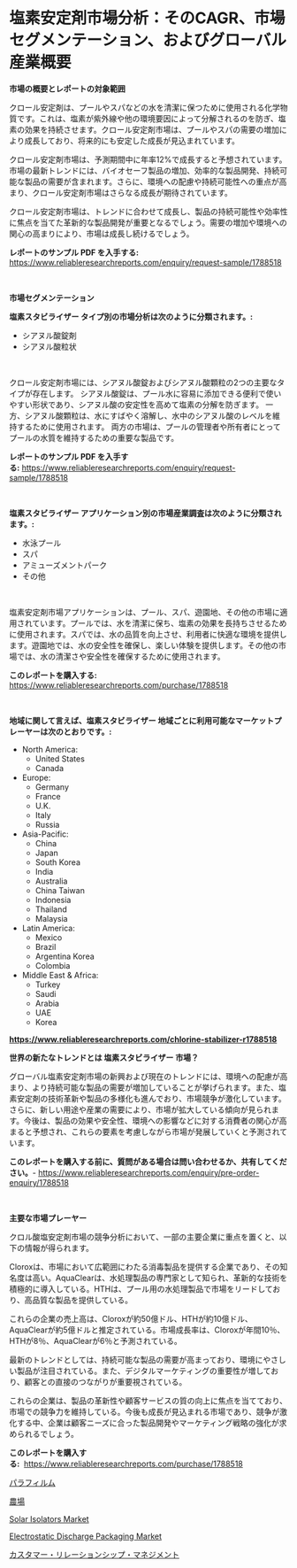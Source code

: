 <p><h1>塩素安定剤市場分析：そのCAGR、市場セグメンテーション、およびグローバル産業概要</h1></p><p><strong>市場の概要とレポートの対象範囲</strong></p>
<p><p>クロール安定剤は、プールやスパなどの水を清潔に保つために使用される化学物質です。これは、塩素が紫外線や他の環境要因によって分解されるのを防ぎ、塩素の効果を持続させます。クロール安定剤市場は、プールやスパの需要の増加により成長しており、将来的にも安定した成長が見込まれています。</p><p>クロール安定剤市場は、予測期間中に年率12%で成長すると予想されています。市場の最新トレンドには、バイオセーフ製品の増加、効率的な製品開発、持続可能な製品の需要が含まれます。さらに、環境への配慮や持続可能性への重点が高まり、クロール安定剤市場はさらなる成長が期待されています。</p><p>クロール安定剤市場は、トレンドに合わせて成長し、製品の持続可能性や効率性に焦点を当てた革新的な製品開発が重要となるでしょう。需要の増加や環境への関心の高まりにより、市場は成長し続けるでしょう。</p></p>
<p><strong>レポートのサンプル PDF を入手する:</strong> <a href="https://www.reliableresearchreports.com/enquiry/request-sample/1788518">https://www.reliableresearchreports.com/enquiry/request-sample/1788518</a></p>
<p>&nbsp;</p>
<p><strong>市場セグメンテーション</strong></p>
<p><strong>塩素スタビライザー タイプ別の市場分析は次のように分類されます。:</strong></p>
<p><ul><li>シアヌル酸錠剤</li><li>シアヌル酸粒状</li></ul></p>
<p>&nbsp;</p>
<p><p>クロール安定剤市場には、シアヌル酸錠およびシアヌル酸顆粒の2つの主要なタイプが存在します。 シアヌル酸錠は、プール水に容易に添加できる便利で使いやすい形状であり、シアヌル酸の安定性を高めて塩素の分解を防ぎます。 一方、シアヌル酸顆粒は、水にすばやく溶解し、水中のシアヌル酸のレベルを維持するために使用されます。 両方の市場は、プールの管理者や所有者にとってプールの水質を維持するための重要な製品です。</p></p>
<p><strong>レポートのサンプル PDF を入手する:</strong>&nbsp;<a href="https://www.reliableresearchreports.com/enquiry/request-sample/1788518">https://www.reliableresearchreports.com/enquiry/request-sample/1788518</a></p>
<p>&nbsp;</p>
<p><strong> 塩素スタビライザー アプリケーション別の市場産業調査は次のように分類されます。:</strong></p>
<p><ul><li>水泳プール</li><li>スパ</li><li>アミューズメントパーク</li><li>その他</li></ul></p>
<p>&nbsp;</p>
<p><p>塩素安定剤市場アプリケーションは、プール、スパ、遊園地、その他の市場に適用されています。プールでは、水を清潔に保ち、塩素の効果を長持ちさせるために使用されます。スパでは、水の品質を向上させ、利用者に快適な環境を提供します。遊園地では、水の安全性を確保し、楽しい体験を提供します。その他の市場では、水の清潔さや安全性を確保するために使用されます。</p></p>
<p><strong>このレポートを購入する:</strong>&nbsp; <a href="https://www.reliableresearchreports.com/purchase/1788518">https://www.reliableresearchreports.com/purchase/1788518</a></p>
<p>&nbsp;</p>
<p><strong>地域に関して言えば、塩素スタビライザー 地域ごとに利用可能なマーケットプレーヤーは次のとおりです。:</strong></p>
<p><ul>
    <li>
        North America:
        <ul>
            <li>United States</li>
            <li>Canada</li>
        </ul>
    </li>
    <li>
        Europe:
        <ul>
            <li>Germany</li>
            <li>France</li>
            <li>U.K.</li>
            <li>Italy</li>
            <li>Russia</li>
        </ul>
    </li>
    <li>
        Asia-Pacific:
        <ul>
            <li>China</li>
            <li>Japan</li>
            <li>South Korea</li>
            <li>India</li>
            <li>Australia</li>
            <li>China Taiwan</li>
            <li>Indonesia</li>
            <li>Thailand</li>
            <li>Malaysia</li>
        </ul>
    </li>
    <li>
        Latin America:
        <ul>
            <li>Mexico</li>
            <li>Brazil</li>
            <li>Argentina Korea</li>
            <li>Colombia</li>
        </ul>
    </li>
    <li>
        Middle East & Africa:
        <ul>
            <li>Turkey</li>
            <li>Saudi</li>
            <li>Arabia</li>
            <li>UAE</li>
            <li>Korea</li>
        </ul>
    </li>
    </ul></p>
<p><strong><a href="https://www.reliableresearchreports.com/chlorine-stabilizer-r1788518">https://www.reliableresearchreports.com/chlorine-stabilizer-r1788518</a></strong>&nbsp;</p>
<p><strong>世界の新たなトレンドとは 塩素スタビライザー 市場？</strong></p>
<p><p>グローバル塩素安定剤市場の新興および現在のトレンドには、環境への配慮が高まり、より持続可能な製品の需要が増加していることが挙げられます。また、塩素安定剤の技術革新や製品の多様化も進んでおり、市場競争が激化しています。さらに、新しい用途や産業の需要により、市場が拡大している傾向が見られます。今後は、製品の効果や安全性、環境への影響などに対する消費者の関心が高まると予想され、これらの要素を考慮しながら市場が発展していくと予測されています。</p></p>
<p><strong>このレポートを購入する前に、質問がある場合は問い合わせるか、共有してください。</strong>- <a href="https://www.reliableresearchreports.com/enquiry/pre-order-enquiry/1788518">https://www.reliableresearchreports.com/enquiry/pre-order-enquiry/1788518</a></p>
<p>&nbsp;</p>
<p><strong>主要な市場プレーヤー</strong></p>
<p><p>クロル酸塩安定剤市場の競争分析において、一部の主要企業に重点を置くと、以下の情報が得られます。</p><p>Cloroxは、市場において広範囲にわたる消毒製品を提供する企業であり、その知名度は高い。AquaClearは、水処理製品の専門家として知られ、革新的な技術を積極的に導入している。HTHは、プール用の水処理製品で市場をリードしており、高品質な製品を提供している。</p><p>これらの企業の売上高は、Cloroxが約50億ドル、HTHが約10億ドル、AquaClearが約5億ドルと推定されている。市場成長率は、Cloroxが年間10％、HTHが8％、AquaClearが6％と予測されている。</p><p>最新のトレンドとしては、持続可能な製品の需要が高まっており、環境にやさしい製品が注目されている。また、デジタルマーケティングの重要性が増しており、顧客との直接のつながりが重要視されている。</p><p>これらの企業は、製品の革新性や顧客サービスの質の向上に焦点を当てており、市場での競争力を維持している。今後も成長が見込まれる市場であり、競争が激化する中、企業は顧客ニーズに合った製品開発やマーケティング戦略の強化が求められるでしょう。</p></p>
<p><strong>このレポートを購入する:</strong>&nbsp;&nbsp;<a href="https://www.reliableresearchreports.com/purchase/1788518">https://www.reliableresearchreports.com/purchase/1788518</a></p>
<p><p><a href="https://github.com/vhemk0794148/Market-Research-Report-List-1/blob/main/651143225839.md">パラフィルム</a></p><p><a href="https://medium.com/@lorrainethompson10/fram%E5%B8%82%E5%A0%B4-%E3%82%BF%E3%82%A4%E3%83%97-%E3%82%A2%E3%83%97%E3%83%AA%E3%82%B1%E3%83%BC%E3%82%B7%E3%83%A7%E3%83%B3-%E3%81%8A%E3%82%88%E3%81%B3%E5%9C%B0%E7%90%86%E3%81%A7%E3%81%AE%E5%8C%85%E6%8B%AC%E7%9A%84%E3%81%AA%E8%A9%95%E4%BE%A1-1feeb719d81a">農場</a></p><p><a href="https://www.linkedin.com/pulse/solar-isolators-market-furnishes-information-share-trends-3ipfc?trackingId=be7SCYCZSEPja8bulqL4rA%3D%3D">Solar Isolators Market</a></p><p><a href="https://github.com/Sinjinluong3e0awx2m195k76/Market-Research-Report-List-2/blob/main/electrostatic-discharge-packaging-market.md">Electrostatic Discharge Packaging Market</a></p><p><a href="https://medium.com/@s.guest01/%E9%A1%A7%E5%AE%A2%E9%96%A2%E4%BF%82%E7%AE%A1%E7%90%86%E5%B8%82%E5%A0%B4-%E7%A8%AE%E9%A1%9E-%E3%82%A2%E3%83%97%E3%83%AA%E3%82%B1%E3%83%BC%E3%82%B7%E3%83%A7%E3%83%B3-%E5%9C%B0%E7%90%86%E3%81%AB%E3%82%88%E3%82%8B%E5%8C%85%E6%8B%AC%E7%9A%84%E3%81%AA%E8%A9%95%E4%BE%A1-2afe4893ea2e">カスタマー・リレーションシップ・マネジメント</a></p></p>